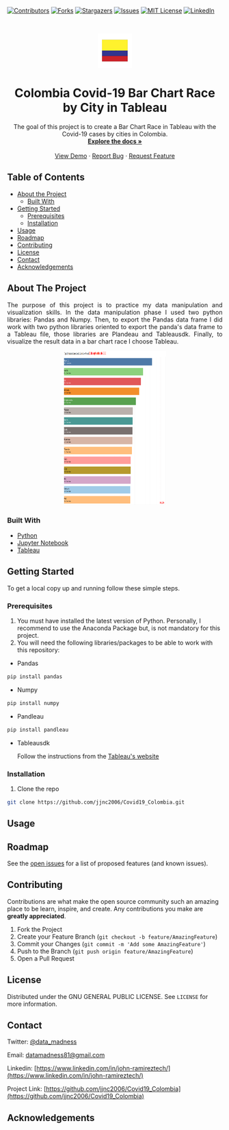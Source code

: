 <!-- PROJECT SHIELDS -->
<!--
*** I'm using markdown "reference style" links for readability.
*** Reference links are enclosed in brackets [ ] instead of parentheses ( ).
*** See the bottom of this document for the declaration of the reference variables
*** for contributors-url, forks-url, etc. This is an optional, concise syntax you may use.
*** https://www.markdownguide.org/basic-syntax/#reference-style-links
-->
[![Contributors][contributors-shield]][contributors-url]
[![Forks][forks-shield]][forks-url]
[![Stargazers][stars-shield]][stars-url]
[![Issues][issues-shield]][issues-url]
[![MIT License][license-shield]][license-url]
[![LinkedIn][linkedin-shield]][linkedin-url]



<!-- PROJECT LOGO -->
<br />
<p align="center">
  <a href="https://github.com/jjnc2006/Covid19_Colombia">
    <img src="images/logo.png" alt="Logo" width="80" height="80">
  </a>

  <h1 align="center">Colombia Covid-19 Bar Chart Race by City in Tableau</h1>

  <p align="center">
    The goal of this project is to create a Bar Chart Race in Tableau with the Covid-19 cases by cities in Colombia.
    <br />
    <a href="https://github.com/jjnc2006/Covid19_Colombia"><strong>Explore the docs »</strong></a>
    <br />
    <br />
    <a href="https://github.com/jjnc2006/Covid19_Colombia">View Demo</a>
    ·
    <a href="https://github.com/jjnc2006/Covid19_Colombia/issues">Report Bug</a>
    ·
    <a href="https://github.com/jjnc2006/Covid19_Colombia/issues">Request Feature</a>
  </p>
</p>



<!-- TABLE OF CONTENTS -->
## Table of Contents

* [About the Project](#about-the-project)
  * [Built With](#built-with)
* [Getting Started](#getting-started)
  * [Prerequisites](#prerequisites)
  * [Installation](#installation)
* [Usage](#usage)
* [Roadmap](#roadmap)
* [Contributing](#contributing)
* [License](#license)
* [Contact](#contact)
* [Acknowledgements](#acknowledgements)



<!-- ABOUT THE PROJECT -->
## About The Project
<p align="justify">The purpose of this project is to practice my data manipulation and visualization skills. In the data manipulation phase 
I used two python libraries: Pandas and Numpy. Then, to export the Pandas data frame I did work with two python libraries 
oriented to export the panda's data frame to a Tableau file, those libraries are Plandeau and Tableausdk. Finally, to visualize 
the result data in a bar chart race I choose Tableau.
</p>
<p align="center">
  <a href="https://github.com/jjnc2006/Covid19_Colombia/blob/master/">
    <img src="images/screenshot.png" width="240" height="360">
  </a>

### Built With

* [Python](https://www.python.org/)
* [Jupyter Notebook](https://jupyter.org/)
* [Tableau](https://www.tableau.com/)

<!-- GETTING STARTED -->
## Getting Started

To get a local copy up and running follow these simple steps.

### Prerequisites

1. You must have installed the latest version of Python. Personally, I recommend to use the Anaconda Package but, is not mandatory for this project.
2. You will need the following libraries/packages to be able to work with this repository:
* Pandas
```sh
pip install pandas
```
* Numpy
```sh
pip install numpy
```
* Pandleau
```sh
pip install pandleau
```
* Tableausdk

  Follow the instructions from the [Tableau's website](https://help.tableau.com/current/api/sdk/en-us/SDK/tableau_sdk_using_python.htm)

### Installation

1. Clone the repo
```sh
git clone https://github.com/jjnc2006/Covid19_Colombia.git
```

<!-- USAGE EXAMPLES -->
## Usage

<!-- ROADMAP -->
## Roadmap

See the [open issues](https://github.com/jjnc2006/Covid19_Colombia/issues) for a list of proposed features (and known issues).



<!-- CONTRIBUTING -->
## Contributing

Contributions are what make the open source community such an amazing place to be learn, inspire, and create. Any contributions you make are **greatly appreciated**.

1. Fork the Project
2. Create your Feature Branch (`git checkout -b feature/AmazingFeature`)
3. Commit your Changes (`git commit -m 'Add some AmazingFeature'`)
4. Push to the Branch (`git push origin feature/AmazingFeature`)
5. Open a Pull Request



<!-- LICENSE -->
## License

Distributed under the GNU GENERAL PUBLIC LICENSE. See `LICENSE` for more information.



<!-- CONTACT -->
## Contact

Twitter: [@data_madness](https://twitter.com/data_madness)

Email: datamadness81@gmail.com

Linkedin: [https://www.linkedin.com/in/john-ramireztech/](https://www.linkedin.com/in/john-ramireztech/)

Project Link: [https://github.com/jjnc2006/Covid19_Colombia](https://github.com/jjnc2006/Covid19_Colombia)

<!-- ACKNOWLEDGEMENTS -->
## Acknowledgements


<!-- MARKDOWN LINKS & IMAGES -->
<!-- https://www.markdownguide.org/basic-syntax/#reference-style-links -->
[contributors-shield]: https://img.shields.io/github/contributors/jjnc2006/Covid19_Colombia.svg?style=flat-square
[contributors-url]: https://github.com/jjnc2006/Covid19_Colombia/graphs/contributors
[forks-shield]: https://img.shields.io/github/forks/jjnc2006/Covid19_Colombia.svg?style=flat-square
[forks-url]: https://github.com/jjnc2006/Covid19_Colombia/network/members
[stars-shield]: https://img.shields.io/github/stars/jjnc2006/Covid19_Colombia.svg?style=flat-square
[stars-url]: https://github.com/jjnc2006/Covid19_Colombia/stargazers
[issues-shield]: https://img.shields.io/github/issues/jjnc2006/Covid19_Colombia.svg?style=flat-square
[issues-url]: https://github.com/jjnc2006/Covid19_Colombia/issues
[license-shield]: https://img.shields.io/github/license/jjnc2006/Covid19_Colombia.svg?style=flat-square
[license-url]: https://github.com/jjnc2006/Covid19_Colombia/blob/master/LICENSE.txt
[linkedin-shield]: https://img.shields.io/badge/-LinkedIn-black.svg?style=flat-square&logo=linkedin&colorB=555
[linkedin-url]: https://www.linkedin.com/in/john-ramireztech/
[product-screenshot]: images/screenshot.png
